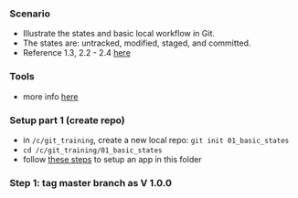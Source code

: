 
### Scenario

* Illustrate the states and basic local workflow in Git.
* The states are: untracked, modified, staged, and committed.
* Reference 1.3, 2.2 - 2.4 [here](https://git-scm.com/book/en/v2)

### Tools

* more info [here](./reference_doc/Tools.md)

### Setup part 1 (create repo)

* in `/c/git_training`, create a new local repo: `git init 01_basic_states`
* `cd /c/git_training/01_basic_states`
* follow [these steps](./reference_doc/SetupApp.md) to setup an app in this folder

### Step 1: tag master branch as V 1.0.0


